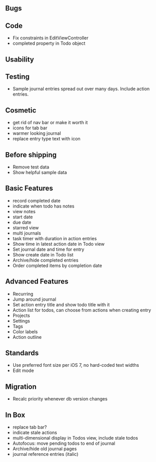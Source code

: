Bugs
----

Code
----
* Fix constraints in EditViewController
* completed property in Todo object

Usability
---------

Testing
-------
* Sample journal entries spread out over many days. Include action entries.

Cosmetic
--------
* get rid of nav bar or make it worth it
* icons for tab bar
* warmer looking journal
* replace entry type text with icon

Before shipping
---------------
* Remove test data
* Show helpful sample data

Basic Features
--------------
* record completed date
* indicate when todo has notes
* view notes
* start date
* due date
* starred view
* multi journals
* task timer with duration in action entries
* Show time in latest action date in Todo view
* Set journal date and time for entry
* Show create date in Todo list
* Archive/hide completed entries
* Order completed items by completion date

Advanced Features
-----------------
* Recurring
* Jump around journal
* Set action entry title and show todo title with it
* Action list for todos, can choose from actions when creating entry
* Projects
* Settings
* Tags
* Color labels
* Action outline

Standards
---------
* Use preferred font size per iOS 7, no hard-coded text widths
* Edit mode

Migration
---------
* Recalc priority whenever db version changes

In Box
------
* replace tab bar?
* indicate stale actions
* multi-dimensional display in Todos view, include stale todos
* Autofocus: move pending todos to end of journal
* Archive/hide old journal pages
* journal reference entries (italic)
